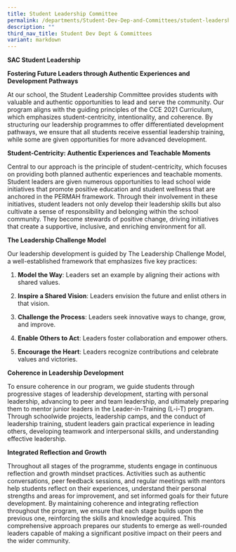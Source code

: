 ```yaml
---
title: Student Leadership Committee
permalink: /departments/Student-Dev-Dep-and-Committees/student-leadership-committee/
description: ""
third_nav_title: Student Dev Dept & Committees
variant: markdown
---
```

**SAC Student Leadership**

  

**Fostering Future Leaders through Authentic Experiences and Development Pathways**

At our school, the Student Leadership Committee provides students with valuable and authentic opportunities to lead and serve the community. Our program aligns with the guiding principles of the CCE 2021 Curriculum, which emphasizes student-centricity, intentionality, and coherence. By structuring our leadership programmes to offer differentiated development pathways, we ensure that all students receive essential leadership training, while some are given opportunities for more advanced development.

  

**Student-Centricity: Authentic Experiences and Teachable Moments**

Central to our approach is the principle of student-centricity, which focuses on providing both planned authentic experiences and teachable moments. Student leaders are given numerous opportunities to lead school wide initiatives that promote positive education and student wellness that are anchored in the PERMAH framework. Through their involvement in these initiatives, student leaders not only develop their leadership skills but also cultivate a sense of responsibility and belonging within the school community. They become stewards of positive change, driving initiatives that create a supportive, inclusive, and enriching environment for all.

  

**The Leadership Challenge Model**

Our leadership development is guided by The Leadership Challenge Model, a well-established framework that emphasizes five key practices:

  

1.  **Model the Way**: Leaders set an example by aligning their actions with shared values.
    
2.  **Inspire a Shared Vision**: Leaders envision the future and enlist others in that vision.
    
3.  **Challenge the Process**: Leaders seek innovative ways to change, grow, and improve.
    
4.  **Enable Others to Act**: Leaders foster collaboration and empower others.
    
5.  **Encourage the Heart**: Leaders recognize contributions and celebrate values and victories.
    

  

  

**Coherence in Leadership Development**

To ensure coherence in our program, we guide students through progressive stages of leadership development, starting with personal leadership, advancing to peer and team leadership, and ultimately preparing them to mentor junior leaders in the Leader-in-Training (L-i-T) program. Through schoolwide projects, leadership camps, and the conduct of leadership training, student leaders gain practical experience in leading others, developing teamwork and interpersonal skills, and understanding effective leadership.

  

**Integrated Reflection and Growth**

Throughout all stages of the programme, students engage in continuous reflection and growth mindset practices. Activities such as authentic conversations, peer feedback sessions, and regular meetings with mentors help students reflect on their experiences, understand their personal strengths and areas for improvement, and set informed goals for their future development. By maintaining coherence and integrating reflection throughout the program, we ensure that each stage builds upon the previous one, reinforcing the skills and knowledge acquired. This comprehensive approach prepares our students to emerge as well-rounded leaders capable of making a significant positive impact on their peers and the wider community.